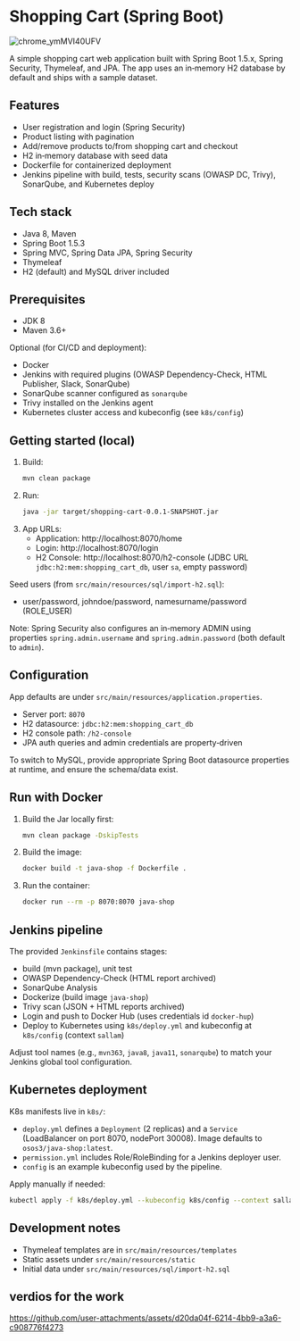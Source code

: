 # Shopping Cart (Spring Boot)

![chrome_ymMVI40UFV](https://github.com/user-attachments/assets/6b932f9e-b0da-4600-9c1e-6773cfa5175c)


A simple shopping cart web application built with Spring Boot 1.5.x, Spring Security, Thymeleaf, and JPA. The app uses an in‑memory H2 database by default and ships with a sample dataset.

## Features
- User registration and login (Spring Security)
- Product listing with pagination
- Add/remove products to/from shopping cart and checkout
- H2 in‑memory database with seed data
- Dockerfile for containerized deployment
- Jenkins pipeline with build, tests, security scans (OWASP DC, Trivy), SonarQube, and Kubernetes deploy

## Tech stack
- Java 8, Maven
- Spring Boot 1.5.3
- Spring MVC, Spring Data JPA, Spring Security
- Thymeleaf
- H2 (default) and MySQL driver included

## Prerequisites
- JDK 8
- Maven 3.6+

Optional (for CI/CD and deployment):
- Docker
- Jenkins with required plugins (OWASP Dependency-Check, HTML Publisher, Slack, SonarQube)
- SonarQube scanner configured as `sonarqube`
- Trivy installed on the Jenkins agent
- Kubernetes cluster access and kubeconfig (see `k8s/config`)

## Getting started (local)
1. Build:
   ```bash
   mvn clean package
   ```
2. Run:
   ```bash
   java -jar target/shopping-cart-0.0.1-SNAPSHOT.jar
   ```
3. App URLs:
   - Application: http://localhost:8070/home
   - Login: http://localhost:8070/login
   - H2 Console: http://localhost:8070/h2-console (JDBC URL `jdbc:h2:mem:shopping_cart_db`, user `sa`, empty password)

Seed users (from `src/main/resources/sql/import-h2.sql`):
- user/password, johndoe/password, namesurname/password (ROLE_USER)

Note: Spring Security also configures an in‑memory ADMIN using properties `spring.admin.username` and `spring.admin.password` (both default to `admin`).

## Configuration
App defaults are under `src/main/resources/application.properties`.
- Server port: `8070`
- H2 datasource: `jdbc:h2:mem:shopping_cart_db`
- H2 console path: `/h2-console`
- JPA auth queries and admin credentials are property‑driven

To switch to MySQL, provide appropriate Spring Boot datasource properties at runtime, and ensure the schema/data exist.

## Run with Docker
1. Build the Jar locally first:
   ```bash
   mvn clean package -DskipTests
   ```
2. Build the image:
   ```bash
   docker build -t java-shop -f Dockerfile .
   ```
3. Run the container:
   ```bash
   docker run --rm -p 8070:8070 java-shop
   ```

## Jenkins pipeline
The provided `Jenkinsfile` contains stages:
- build (mvn package), unit test
- OWASP Dependency-Check (HTML report archived)
- SonarQube Analysis
- Dockerize (build image `java-shop`)
- Trivy scan (JSON + HTML reports archived)
- Login and push to Docker Hub (uses credentials id `docker-hup`)
- Deploy to Kubernetes using `k8s/deploy.yml` and kubeconfig at `k8s/config` (context `sallam`)

Adjust tool names (e.g., `mvn363`, `java8`, `java11`, `sonarqube`) to match your Jenkins global tool configuration.

## Kubernetes deployment
K8s manifests live in `k8s/`:
- `deploy.yml` defines a `Deployment` (2 replicas) and a `Service` (LoadBalancer on port 8070, nodePort 30008). Image defaults to `osos3/java-shop:latest`.
- `permission.yml` includes Role/RoleBinding for a Jenkins deployer user.
- `config` is an example kubeconfig used by the pipeline.

Apply manually if needed:
```bash
kubectl apply -f k8s/deploy.yml --kubeconfig k8s/config --context sallam
```

## Development notes
- Thymeleaf templates are in `src/main/resources/templates`
- Static assets under `src/main/resources/static`
- Initial data under `src/main/resources/sql/import-h2.sql`

## verdios for the work



https://github.com/user-attachments/assets/d20da04f-6214-4bb9-a3a6-c908776f4273

